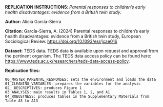 **REPLICATION INSTRUCTIONS**: _Parental responses to children’s early health disadvantages: evidence from a British twin study._

**Author:** Alicia García-Sierra

**Citation:** García-Sierra, A. (2024) Parental responses to children’s early health disadvantages: evidence from a British twin study, European Sociological Review. https://doi.org/10.1093/esr/jcae016

**Dataset:** TEDS data. TEDS data is available upon request and approval from the pertinent organism. The TEDS data access policy can be found here:
https://www.teds.ac.uk/researchers/teds-data-access-policy.

**Replication files:**

    00_MASTER_PARENTAL_RESPONSES: sets the environment and loads the data
    01_CLEANING_VARIABLES: prepares the variables for the analysis
    02_ DESCRIPTIVES: produces Figure 1
    03_ANALYSES: main results in Tables 1, 2, and A1
    04_ROBUSTNESS: produces tables in the Supplementary Materials from Table A3 to A13
